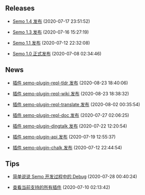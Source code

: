 ## Releases

* [Semo 1.4 发布](releases/Semo%201.4%20%E5%8F%91%E5%B8%83.md) (2020-07-17 23:51:52)

* [Semo 1.3 发布](releases/Semo%201.3%20%E5%8F%91%E5%B8%83.md) (2020-07-16 15:27:19)

* [Semo 1.1 发布](releases/Semo%201.1%20%E5%8F%91%E5%B8%83.md) (2020-07-12 22:32:08)

* [Semo 1.0 正式发布](releases/Semo%201.0%20%E6%AD%A3%E5%BC%8F%E5%8F%91%E5%B8%83.md) (2020-07-08 02:34:46)

## News

* [插件 semo-plugin-repl-tldr 发布](news/%E6%8F%92%E4%BB%B6%20semo-plugin-repl-tldr%20%E5%8F%91%E5%B8%83.md) (2020-08-23 18:40:06)

* [插件 semo-plugin-repl-wiki 发布](news/%E6%8F%92%E4%BB%B6%20semo-plugin-repl-wiki%20%E5%8F%91%E5%B8%83.md) (2020-08-23 18:38:32)

* [插件 semo-plugin-repl-translate 发布](news/%E6%8F%92%E4%BB%B6%20semo-plugin-repl-translate%20%E5%8F%91%E5%B8%83.md) (2020-08-02 00:35:54)

* [插件 semo-plugin-repl-doc 发布](news/%E6%8F%92%E4%BB%B6%20semo-plugin-repl-doc%20%E5%8F%91%E5%B8%83.md) (2020-07-27 02:06:25)

* [插件 semo-plugin-dingtalk 发布](news/%E6%8F%92%E4%BB%B6%20semo-plugin-dingtalk%20%E5%8F%91%E5%B8%83.md) (2020-07-22 12:20:54)

* [插件 semo-plugin-api 发布](news/%E6%8F%92%E4%BB%B6%20semo-plugin-api%20%E5%8F%91%E5%B8%83.md) (2020-07-19 12:55:37)

* [插件 semo-plugin-chalk 发布](news/%E6%8F%92%E4%BB%B6%20semo-plugin-chalk%20%E5%8F%91%E5%B8%83.md) (2020-07-12 22:44:54)

## Tips

* [简单说说 Semo 开发过程中的 Debug](tips/%E7%AE%80%E5%8D%95%E8%AF%B4%E8%AF%B4%20Semo%20%E5%BC%80%E5%8F%91%E8%BF%87%E7%A8%8B%E4%B8%AD%E7%9A%84%20Debug.md) (2020-07-28 00:40:24)

* [查看当前支持的所有插件](tips/%E6%9F%A5%E7%9C%8B%E5%BD%93%E5%89%8D%E6%94%AF%E6%8C%81%E7%9A%84%E6%89%80%E6%9C%89%E6%8F%92%E4%BB%B6.md) (2020-07-10 02:13:42)

